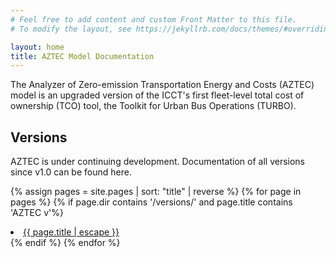 ```yaml
---
# Feel free to add content and custom Front Matter to this file.
# To modify the layout, see https://jekyllrb.com/docs/themes/#overriding-theme-defaults

layout: home
title: AZTEC Model Documentation
---
```


The Analyzer of Zero-emission Transportation Energy and Costs (AZTEC) model is an upgraded version of
the ICCT's first fleet-level total cost of ownership (TCO) tool, the Toolkit for Urban Bus Operations (TURBO).

## Versions

AZTEC is under continuing development. Documentation of all versions since v1.0 can be found here.

{% assign pages = site.pages | sort: "title" | reverse %}
{% for page in pages %}
{% if page.dir contains '/versions/' and page.title contains 'AZTEC v'%}
<li><a class="page-link" href="{{ page.url | relative_url }}">{{ page.title | escape }}</a></li>
{% endif %}
{% endfor %}
